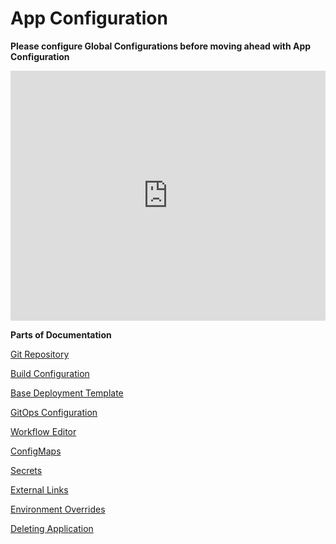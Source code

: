 # App Configuration

**Please configure Global Configurations before moving ahead with App Configuration**

<iframe width="100%" height="400" src="https://www.youtube.com/embed/9u-pKiWV-tM" title="" frameborder="0" allow="accelerometer; autoplay; clipboard-write; encrypted-media; gyroscope; picture-in-picture" allowfullscreen></iframe>

**Parts of Documentation**

[Git Repository](git-material.md)

[Build Configuration](docker-build-configuration.md)

[Base Deployment Template](deployment-template.md)

[GitOps Configuration](gitops-config.md)

[Workflow Editor](workflow/README.md)

[ConfigMaps](config-maps.md)

[Secrets](secrets.md)

[External Links](external-links.md)

<!-- [Protect Configuration](config-approval.md) -->

[Environment Overrides](environment-overrides.md)

[Deleting Application](../deleting-application.md)

<!-- [Application Metrics](app-metrics.md) -->

